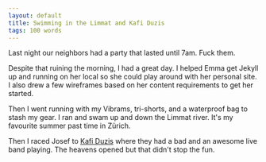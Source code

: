 ```yaml
---
layout: default
title: Swimming in the Limmat and Kafi Duzis
tags: 100 words
---
```


Last night our neighbors had a party that lasted until 7am. Fuck them.

Despite that ruining the morning, I had a great day. I helped Emma get Jekyll up and running on her local so she could play around with her personal site. I also drew a few wireframes based on her content requirements to get her started. 

Then I went running with my Vibrams, tri-shorts, and a waterproof bag to stash my gear. I ran and swam up and down the Limmat river. It's my favourite summer past time in Zürich. 

Then I raced Josef to [Kafi Duzis](http://www.kafiduzis.ch/) where they had a bad and an awesome live band playing. The heavens opened but that didn't stop the fun.

